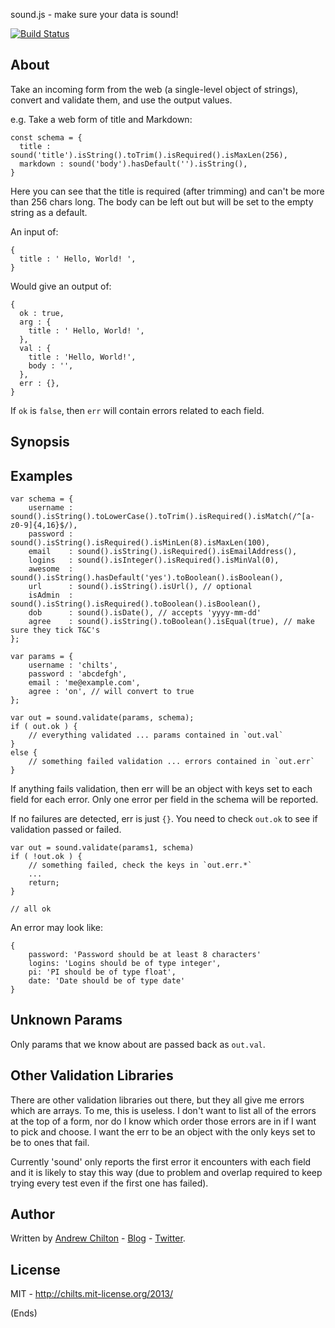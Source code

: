 sound.js - make sure your data is sound!

[![Build Status](https://travis-ci.org/appsattic/sound.png?branch=master)](https://travis-ci.org/appsattic/sound)

## About ##

Take an incoming form from the web (a single-level object of strings), convert and validate them, and use the output
values.

e.g. Take a web form of title and Markdown:

```
const schema = {
  title : sound('title').isString().toTrim().isRequired().isMaxLen(256),
  markdown : sound('body').hasDefault('').isString(),
}
```

Here you can see that the title is required (after trimming) and can't be more than 256 chars long. The body can be
left out but will be set to the empty string as a default.

An input of:

```
{
  title : ' Hello, World! ',
}
```

Would give an output of:

```
{
  ok : true,
  arg : {
    title : ' Hello, World! ',
  },
  val : {
    title : 'Hello, World!',
    body : '',
  },
  err : {},
}
```

If `ok` is `false`, then `err` will contain errors related to each field.

## Synopsis ##



## Examples ##

```
var schema = {
    username : sound().isString().toLowerCase().toTrim().isRequired().isMatch(/^[a-z0-9]{4,16}$/),
    password : sound().isString().isRequired().isMinLen(8).isMaxLen(100),
    email    : sound().isString().isRequired().isEmailAddress(),
    logins   : sound().isInteger().isRequired().isMinVal(0),
    awesome  : sound().isString().hasDefault('yes').toBoolean().isBoolean(),
    url      : sound().isString().isUrl(), // optional
    isAdmin  : sound().isString().isRequired().toBoolean().isBoolean(),
    dob      : sound().isDate(), // accepts 'yyyy-mm-dd'
    agree    : sound().isString().toBoolean().isEqual(true), // make sure they tick T&C's
};

var params = {
    username : 'chilts',
    password : 'abcdefgh',
    email : 'me@example.com',
    agree : 'on', // will convert to true
};

var out = sound.validate(params, schema);
if ( out.ok ) {
    // everything validated ... params contained in `out.val`
}
else {
    // something failed validation ... errors contained in `out.err`
}
```

If anything fails validation, then err will be an object with keys set to each field for each error. Only one error per
field in the schema will be reported.

If no failures are detected, err is just `{}`. You need to check `out.ok` to see if validation passed or failed.

```
var out = sound.validate(params1, schema)
if ( !out.ok ) {
    // something failed, check the keys in `out.err.*`
    ...
    return;
}

// all ok
```

An error may look like:

```
{
    password: 'Password should be at least 8 characters'
    logins: 'Logins should be of type integer',
    pi: 'PI should be of type float',
    date: 'Date should be of type date'
}
```

## Unknown Params ##

Only params that we know about are passed back as `out.val`.

## Other Validation Libraries ##

There are other validation libraries out there, but they all give me errors which are arrays. To me, this is useless. I
don't want to list all of the errors at the top of a form, nor do I know which order those errors are in if I want to
pick and choose. I want the err to be an object with the only keys set to be to ones that fail.

Currently 'sound' only reports the first error it encounters with each field and it is likely to stay this way (due to
problem and overlap required to keep trying every test even if the first one has failed).

## Author ##

Written by [Andrew Chilton](http://chilts.org/) - [Blog](http://chilts.org/blog/) -
[Twitter](https://twitter.com/andychilton).

## License ##

MIT - http://chilts.mit-license.org/2013/

(Ends)
